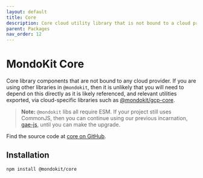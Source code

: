 ```yaml
---
layout: default
title: Core
description: Core cloud utility library that is not bound to a cloud provider
parent: Packages
nav_order: 12
---
```


# MondoKit Core

Core library components that are not bound to any cloud provider. If you are using other libraries in `@mondokit`, then it is unlikely that you will need to depend on
this directly as it is likely referenced, and relevant utilities exported, via cloud-specific libraries such as [@mondokit/gcp-core](./gcp-core.html).

> **Note:** `@mondokit` libs all require ESM. If your project still uses CommonJS, then you can continue using our previous incarnation, [gae-js](https://mondo-mob.github.io/gae-js-docs), until you can make the upgrade.

Find the source code at [core on GitHub](https://github.com/mondo-mob/mondokit/tree/main/packages/core).

## Installation

```sh
npm install @mondokit/core
```

